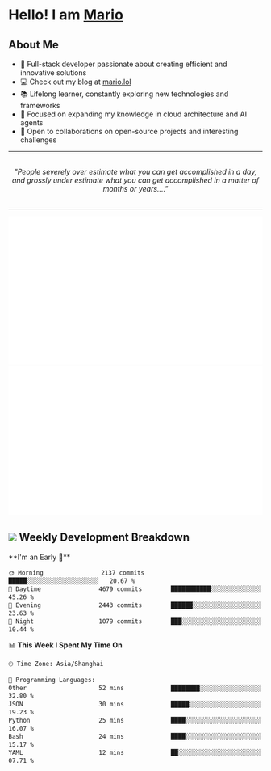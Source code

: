 <h1>Hello! I am <a href="https://github.com/mario1in">Mario</a></h1>

## About Me

- 🔭 Full-stack developer passionate about creating efficient and innovative solutions
- 💻 Check out my blog at [mario.lol](https://mario.lol)
- 📚 Lifelong learner, constantly exploring new technologies and frameworks
- 🌱 Focused on expanding my knowledge in cloud architecture and AI agents
- 🤝 Open to collaborations on open-source projects and interesting challenges

<hr/>
<br/>
<div align="center">
<i>"People severely over estimate what you can get accomplished in a day, and grossly under estimate what you can get accomplished in a matter of months or years...." </i>
</div>
<br/>
<hr/>

![overview](https://raw.githubusercontent.com/mario1in/mario1in/stats-output/generated/overview.svg)
![languages](https://raw.githubusercontent.com/mario1in/mario1in/stats-output/generated/languages.svg)

<h2 align="left">
  <a href="#"><img src="https://emojis.slackmojis.com/emojis/images/1643514062/184/nyancat_big.gif?1643514062" height="30"></a> Weekly Development Breakdown
</h2>
<!--START_SECTION:waka-->
**I'm an Early 🐤** 

```text
🌞 Morning                2137 commits        █████░░░░░░░░░░░░░░░░░░░░   20.67 % 
🌆 Daytime                4679 commits        ███████████░░░░░░░░░░░░░░   45.26 % 
🌃 Evening                2443 commits        ██████░░░░░░░░░░░░░░░░░░░   23.63 % 
🌙 Night                  1079 commits        ███░░░░░░░░░░░░░░░░░░░░░░   10.44 % 
```


📊 **This Week I Spent My Time On** 

```text
🕑︎ Time Zone: Asia/Shanghai

💬 Programming Languages: 
Other                    52 mins             ████████░░░░░░░░░░░░░░░░░   32.80 % 
JSON                     30 mins             █████░░░░░░░░░░░░░░░░░░░░   19.23 % 
Python                   25 mins             ████░░░░░░░░░░░░░░░░░░░░░   16.07 % 
Bash                     24 mins             ████░░░░░░░░░░░░░░░░░░░░░   15.17 % 
YAML                     12 mins             ██░░░░░░░░░░░░░░░░░░░░░░░   07.71 % 
```


<!--END_SECTION:waka-->

